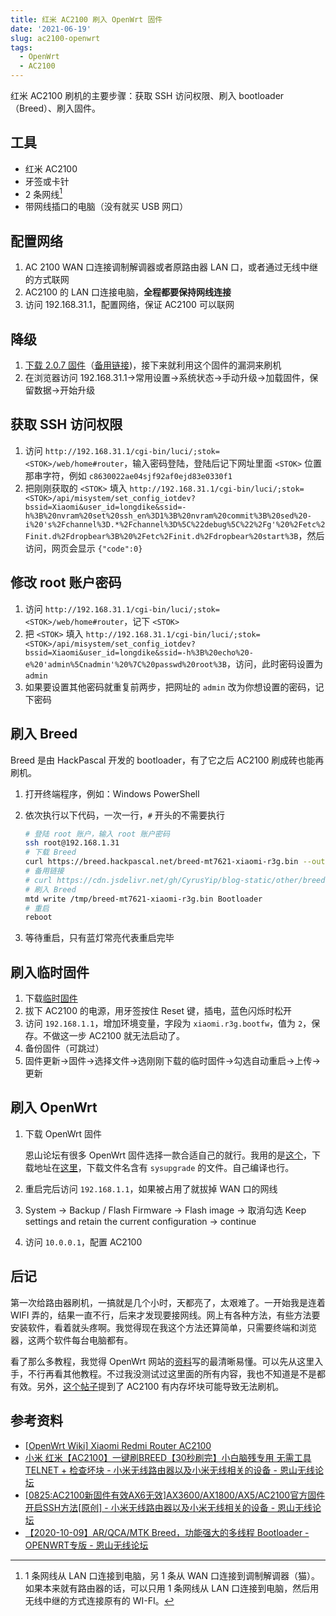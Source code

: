 ```yaml
---
title: 红米 AC2100 刷入 OpenWrt 固件
date: '2021-06-19'
slug: ac2100-openwrt
tags:
  - OpenWrt
  - AC2100
---
```


红米 AC2100 刷机的主要步骤：获取 SSH 访问权限、刷入 bootloader（Breed）、刷入固件。

## 工具

- 红米 AC2100
- 牙签或卡针
- 2 条网线[^xian]
- 带网线插口的电脑（没有就买 USB 网口）

[^xian]: 1 条网线从 LAN 口连接到电脑，另 1 条从 WAN 口连接到调制解调器（猫）。如果本来就有路由器的话，可以只用 1 条网线从 LAN 口连接到电脑，然后用无线中继的方式连接原有的 WI-FI。

## 配置网络

1. AC 2100 WAN 口连接调制解调器或者原路由器 LAN 口，或者通过无线中继的方式联网
1. AC2100 的 LAN 口连接电脑，**全程都要保持网线连接**
1. 访问 192.168.31.1，配置网络，保证 AC2100 可以联网

## 降级

1. [下载 2.0.7 固件](http://cdn.cnbj1.fds.api.mi-img.com/xiaoqiang/rom/rm2100/miwifi_rm2100_firmware_d6234_2.0.7.bin)（[备用链接](https://cdn.jsdelivr.net/gh/CyrusYip/blog-static/other/miwifi_rm2100_firmware_d6234_2.0.7.bin))，接下来就利用这个固件的漏洞来刷机
1. 在浏览器访问 192.168.31.1->常用设置->系统状态->手动升级->加载固件，保留数据->开始升级

## 获取 SSH 访问权限

1. 访问 `http://192.168.31.1/cgi-bin/luci/;stok=<STOK>/web/home#router`，输入密码登陆，登陆后记下网址里面 `<STOK>` 位置那串字符，例如 `c8630022ae04sjf92af0ejd83e0330f1`
1. 把刚刚获取的 `<STOK>` 填入 `http://192.168.31.1/cgi-bin/luci/;stok=<STOK>/api/misystem/set_config_iotdev?bssid=Xiaomi&user_id=longdike&ssid=-h%3B%20nvram%20set%20ssh_en%3D1%3B%20nvram%20commit%3B%20sed%20-i%20's%2Fchannel%3D.*%2Fchannel%3D%5C%22debug%5C%22%2Fg'%20%2Fetc%2Finit.d%2Fdropbear%3B%20%2Fetc%2Finit.d%2Fdropbear%20start%3B`，然后访问，网页会显示 `{"code":0}`

## 修改 root 账户密码

1. 访问 `http://192.168.31.1/cgi-bin/luci/;stok=<STOK>/web/home#router`，记下 `<STOK>`
1. 把 `<STOK>` 填入 `http://192.168.31.1/cgi-bin/luci/;stok=<STOK>/api/misystem/set_config_iotdev?bssid=Xiaomi&user_id=longdike&ssid=-h%3B%20echo%20-e%20'admin%5Cnadmin'%20%7C%20passwd%20root%3B`，访问，此时密码设置为 `admin`
1. 如果要设置其他密码就重复前两步，把网址的 `admin` 改为你想设置的密码，记下密码

## 刷入 Breed

Breed 是由 HackPascal 开发的 bootloader，有了它之后 AC2100 刷成砖也能再刷机。

1. 打开终端程序，例如：Windows PowerShell

1. 依次执行以下代码，一次一行，`#` 开头的不需要执行

    ```bash
    # 登陆 root 账户，输入 root 账户密码
    ssh root@192.168.1.31
    # 下载 Breed
    curl https://breed.hackpascal.net/breed-mt7621-xiaomi-r3g.bin --output  breed-mt7621-xiaomi-r3g.bin
    # 备用链接
    # curl https://cdn.jsdelivr.net/gh/CyrusYip/blog-static/other/breed-mt7621-xiaomi-r3g.bin --output  breed-mt7621-xiaomi-r3g.bin
    # 刷入 Breed
    mtd write /tmp/breed-mt7621-xiaomi-r3g.bin Bootloader
    # 重启
    reboot
    ```

1. 等待重启，只有蓝灯常亮代表重启完毕

## 刷入临时固件

1. 下载[临时固件](https://cdn.jsdelivr.net/gh/CyrusYip/blog-static/other/openwrt-ramips-mt7621-xiaomi_redmi-router-ac2100-initramfs-kernel.bin)
1. 拔下 AC2100 的电源，用牙签按住 Reset 键，插电，蓝色闪烁时松开
1. 访问 `192.168.1.1`，增加环境变量，字段为 `xiaomi.r3g.bootfw`，值为 `2`，保存。不做这一步 AC2100 就无法启动了。
1. 备份固件（可跳过）
1. 固件更新->固件->选择文件->选刚刚下载的临时固件->勾选自动重启->上传->更新

## 刷入 OpenWrt

1. 下载 OpenWrt 固件

    恩山论坛有很多 OpenWrt 固件选择一款合适自己的就行。我用的是[这个](https://www.right.com.cn/forum/thread-4048412-1-1.html)，下载地址在[这里](https://down.cloudorz.com/Router/LEDE/XiaoMi/XiaoMi-AC2100/Lean/)，下载文件名含有 `sysupgrade` 的文件。自己编译也行。

1. 重启完后访问 `192.168.1.1`，如果被占用了就拔掉 WAN 口的网线

1. System -> Backup / Flash Firmware -> Flash image -> 取消勾选 Keep settings and retain the current configuration -> continue

1. 访问 `10.0.0.1`，配置 AC2100

## 后记

第一次给路由器刷机，一搞就是几个小时，天都亮了，太艰难了。一开始我是连着 WIFI 弄的，结果一直不行，后来才发现要接网线。网上有各种方法，有些方法要安装软件，看着就头疼啊。我觉得现在我这个方法还算简单，只需要终端和浏览器，这两个软件每台电脑都有。

看了那么多教程，我觉得 OpenWrt 网站的[资料](https://openwrt.org/toh/xiaomi/xiaomi_redmi_router_ac2100)写的最清晰易懂。可以先从这里入手，不行再看其他教程。不过我没测试过这里面的所有内容，我也不知道是不是都有效。另外，[这个帖子](https://www.right.com.cn/forum/thread-4054150-1-1.html)提到了 AC2100 有内存坏块可能导致无法刷机。

## 参考资料

- [[OpenWrt Wiki] Xiaomi Redmi Router AC2100](https://openwrt.org/toh/xiaomi/xiaomi_redmi_router_ac2100)
- [小米 红米【AC2100】一键刷BREED【30秒刷完】小白脑残专用 无需工具TELNET + 检查坏块 - 小米无线路由器以及小米无线相关的设备 - 恩山无线论坛](https://www.right.com.cn/forum/thread-4066963-1-1.html)
- [[0825:AC2100新固件有效AX6无效]AX3600/AX1800/AX5/AC2100官方固件开启SSH方法[原创] - 小米无线路由器以及小米无线相关的设备 - 恩山无线论坛](https://www.right.com.cn/forum/thread-4032490-1-1.html)
- [【2020-10-09】AR/QCA/MTK Breed，功能强大的多线程 Bootloader - OPENWRT专版 - 恩山无线论坛](https://www.right.com.cn/forum/thread-161906-1-1.html)
